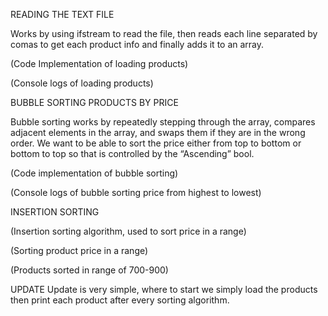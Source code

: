READING THE TEXT FILE

Works by using ifstream to read the file, then reads each line separated by comas to get each product info and finally adds it to an array.

(Code Implementation of loading products)

(Console logs of loading products)












BUBBLE SORTING PRODUCTS BY PRICE

Bubble sorting works by repeatedly stepping through the array, compares adjacent elements in the array, and swaps them if they are in the wrong order. We want to be able to sort the price either from top to bottom or bottom to top so that is controlled by the “Ascending” bool.

(Code implementation of bubble sorting)


(Console logs of bubble sorting price from highest to lowest)

INSERTION SORTING


(Insertion sorting algorithm, used to sort price in a range)

(Sorting product price in a range)


(Products sorted in range of 700-900)














UPDATE
Update is very simple, where to start we simply load the products then print each product after every sorting algorithm.






